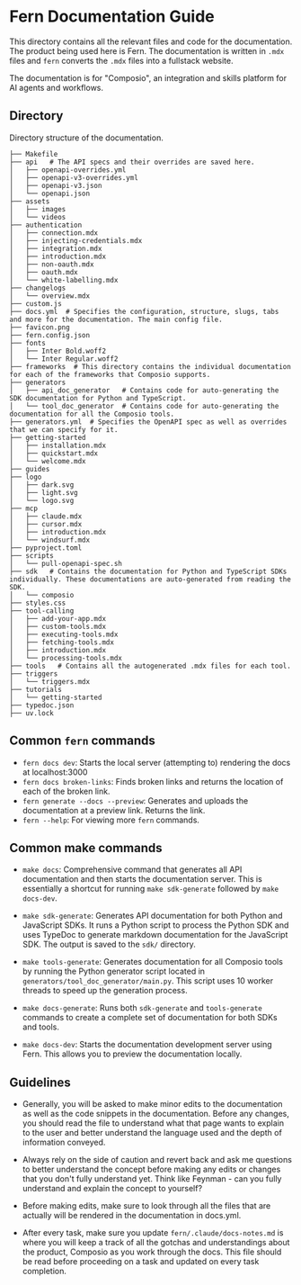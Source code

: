 # Fern Documentation Guide

This directory contains all the relevant files and code for the documentation.
The product being used here is Fern.
The documentation is written in `.mdx` files and `fern` converts the `.mdx` files into a fullstack website.

The documentation is for "Composio", an integration and skills platform for AI agents and workflows.

## Directory

Directory structure of the documentation.

```
├── Makefile
├── api   # The API specs and their overrides are saved here.
│   ├── openapi-overrides.yml
│   ├── openapi-v3-overrides.yml
│   ├── openapi-v3.json
│   └── openapi.json
├── assets
│   ├── images
│   └── videos
├── authentication
│   ├── connection.mdx
│   ├── injecting-credentials.mdx
│   ├── integration.mdx
│   ├── introduction.mdx
│   ├── non-oauth.mdx
│   ├── oauth.mdx
│   └── white-labelling.mdx
├── changelogs
│   └── overview.mdx
├── custom.js
├── docs.yml  # Specifies the configuration, structure, slugs, tabs and more for the documentation. The main config file.
├── favicon.png
├── fern.config.json
├── fonts
│   ├── Inter Bold.woff2
│   └── Inter Regular.woff2
├── frameworks  # This directory contains the individual documentation for each of the frameworks that Composio supports.
├── generators
│   ├── api_doc_generator   # Contains code for auto-generating the SDK documentation for Python and TypeScript.
│   └── tool_doc_generator  # Contains code for auto-generating the documentation for all the Composio tools.
├── generators.yml  # Specifies the OpenAPI spec as well as overrides that we can specify for it.
├── getting-started
│   ├── installation.mdx
│   ├── quickstart.mdx
│   └── welcome.mdx
├── guides
├── logo
│   ├── dark.svg
│   ├── light.svg
│   └── logo.svg
├── mcp
│   ├── claude.mdx
│   ├── cursor.mdx
│   ├── introduction.mdx
│   └── windsurf.mdx
├── pyproject.toml
├── scripts
│   └── pull-openapi-spec.sh
├── sdk   # Contains the documentation for Python and TypeScript SDKs individually. These documentations are auto-generated from reading the SDK.
│   └── composio
├── styles.css
├── tool-calling
│   ├── add-your-app.mdx
│   ├── custom-tools.mdx
│   ├── executing-tools.mdx
│   ├── fetching-tools.mdx
│   ├── introduction.mdx
│   └── processing-tools.mdx
├── tools   # Contains all the autogenerated .mdx files for each tool.
├── triggers
│   └── triggers.mdx
├── tutorials
│   └── getting-started
├── typedoc.json
├── uv.lock
```

## Common `fern` commands

- `fern docs dev`: Starts the local server (attempting to) rendering the docs at localhost:3000
- `fern docs broken-links`: Finds broken links and returns the location of each of the broken link.
- `fern generate --docs --preview`: Generates and uploads the documentation at a preview link. Returns the link.
- `fern --help`: For viewing more `fern` commands.

## Common make commands

- `make docs`: Comprehensive command that generates all API documentation and then starts the documentation server. This is essentially a shortcut for running `make sdk-generate` followed by `make docs-dev`.

- `make sdk-generate`: Generates API documentation for both Python and JavaScript SDKs. It runs a Python script to process the Python SDK and uses TypeDoc to generate markdown documentation for the JavaScript SDK. The output is saved to the `sdk/` directory.

- `make tools-generate`: Generates documentation for all Composio tools by running the Python generator script located in `generators/tool_doc_generator/main.py`. This script uses 10 worker threads to speed up the generation process.

- `make docs-generate`: Runs both `sdk-generate` and `tools-generate` commands to create a complete set of documentation for both SDKs and tools.

- `make docs-dev`: Starts the documentation development server using Fern. This allows you to preview the documentation locally.

## Guidelines

- Generally, you will be asked to make minor edits to the documentation as well as the code snippets in the documentation. Before any changes, you should read the file to understand what that page wants to explain to the user and better understand the language used and the depth of information conveyed.

- Always rely on the side of caution and revert back and ask me questions to better understand the concept before making any edits or changes that you don't fully understand yet. Think like Feynman - can you fully understand and explain the concept to yourself?

- Before making edits, make sure to look through all the files that are actually will be rendered in the documentation in docs.yml.

- After every task, make sure you update `fern/.claude/docs-notes.md` is where you will keep a track of all the gotchas and understandings about the product, Composio as you work through the docs. This file should be read before proceeding on a task and updated on every task completion.
